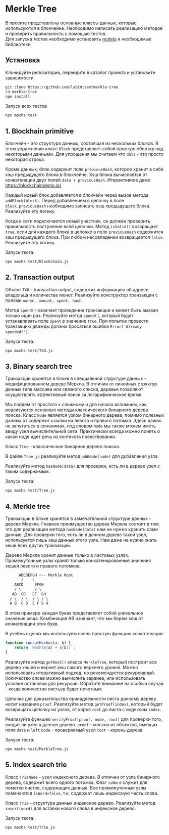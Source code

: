 # Merkle Tree

В проекте представлены основные классы данных, которые используются в блокчейне. 
Необходимо написать реализацию методов и проверить правильность с помощью тестов.  
Для запуска тестов необходимо установить [nodejs](https://nodejs.org/) и необходимые библиотеки.  

## Установка 

Клонируйте репозиторий, перейдите в каталог проекта и установите зависимости.  
```bash 
git clone https://github.com/labintsev/merkle-tree
cd merkle-tree
npm install
```

Запуск всех тестов 
```bash
npx mocha test
```

## 1. Blockhain primitive

Блокчейн - это структура данных, состоящая из нескольких блоков. 
В этом упражнении класс `Block` представляет собой простую обертку над некоторыми данными. 
Для упрощения мы считаем что `data` - это просто некоторая строка.  

Кроме данных, блок содержит поле `previousHash`, которое хранит в себе хэш предыдущего блока в блокчейне.
Хэш блока вычисляется от конкатенации двух полей `data + previousHash`. 
Итерактивное демо https://blockchaindemo.io/   

Каждый новый блок добавляется в блокчейн через вызов метода `addBlock(block)`. 
Перед добавлением в цепочку в поле `block.previousHash` необходимо записать хэш предыдущего блока. 
Реализуйте эту логику.  


Когда к сети подключается новый участник, он должен проверить правильность построения всей цепочки. 
Метод `isValid()` возвращает `true`, если для каждого блока в цепочке в поле `previousHash` содержится хэш предыдущего блока. 
При любом несовпадении возвращается `false`. 
Реализуйте эту логику.    

Запуск теста:  

```sh
npx mocha test/Blockchain.js
``` 

## 2. Transaction output

Объект `TXO` - transaction output, содержит информацию об адресе владельца и количестве монет. 
Реализуйте конструктор транзакции с полями `owner, amount, spent, hash`. 

Метод `spend()` означает проведение транзакции и может быть вызван только один раз. 
Реализуйте метод `spend()`, который будет устанавливать поле `spent` в значение `true`. 
При попытке провести транзакцию дважды должна бросаться ошибка `Error('Already spended!')`.  

Запуск теста:  

```sh
npx mocha test/TXO.js
``` 

## 3. Binary search tree 

Транзакции хранятся в блоке в специальной структуре данных - модифицированном дереве Меркла. 
В отличии от линейных структур данных типа массива или связного списка, деревья позволяют осуществлять эффективный поиск за логарифмическое время.  

Мы пойдем от простого к сложному и для начала вспомним, как реализуются основные методы классического бинарного дерева поиска. 
Класс `Node` является узлом бинарного дерева, помимо полезных данных от содержит ссылки на левого и правого потомка. 
Здесь важно не запутаться в синонимах, под словом `Node` мы также можем иметь ввиду узел вычислительной сети. 
Практически всегда можно понять о какой ноде идет речь из контекста повествования.  

Класс `Tree` - классическое бинарное дерево поиска.  

В файле `Tree.js` реализуйте метод `addNode(node)` для добавления узла. 

Реализуйте метод `hasNode(data)` для проверки, есть ли в дереве узел с таким содержимым.  

Запуск теста:  

```sh
npx mocha test/Tree.js
``` 


## 4. Merkle tree

Транзакции в блоке хранятся в замечательной структуре данных - дереве Меркла. 
Главное преимущество дерева Меркла состоит в том, что для реализации метода `hasNode(data)` нам не нужно хранить сами данные. 
Для проверки того, есть ли в данном дереве такой узел, используется лишь хеш данных этого узла. 
Нам даже не нужно знать хеши всех других транзакций. 

Дерево Меркла хранит данные только в листовых узлах. 
Промежуточные узлы хранят только конкатенированные значения хешей левого и правого потомков.  

```sh
      ABCDEFGH <-- Merkle Root  
       /    \  
    ABCD     EFGH  
    / \      / \  
   AB  CD   EF  GH  
  / \  / \  / \ / \  
  A B  C D  E F G H    
```
В этом примере каждая буква представляет собой уникальное значение хеша. 
Комбинация АВ означает, что мы берем хеш от конкатенации этих букв.  

В учебных целях мы используем очень простую функцию конкатенации: 

```js
function concatHashes(a, b) {
    return `Hash(${a} + ${b})`;
} 
``` 

Реализуйте метод `getRoot()` класса `MerkleTree`, который построит все дерево хешей и вернет хеш самого верхнего уровня. 
Можно использовать итеративный подход, но рекомендуется рекурсивный. 
Количество слоев можно вычислить заранее, или использовать условие остановки для рекурсии. 
Обратите внимание на особый случай - когда количество листьев будет нечетным.  

Цепочка для доказательства принадлежности листа данному дереву носит название `proof`. 
Реализуйте метод `getProof(index)`, который будет возвращать цепочку из узлов, от корня `root` до листа с индексом `index`.  


Реализуйте функцию `verifyProof(proof, node, root)` для проверки того, входит ли узел в данное дерево. 
`proof` - массив из объектов, имющих поля `data` и `left` 
`node` - проверяемый узел
`root` - корень дерева. 



Запуск теста:  

```sh
npx mocha test/MerkleTree.js
```  


## 5. Index search trie

Класс `TrieNode` - узел индексного дерева. 
В отличии от узла бинарного дерева, содержит всего одного потомка. 
Флаг `isWord` служит для пометки листов, содержащих данные. 
Все промежуточные узлы помечаются `isWord=false`, т.к. содержат лишь индексную часть слова.  

Класс `Trie` - структура данных индексное дерево. 
Реализуйте метод `insert(word)` для вставки нового слова в индексное дерево.  

Запуск теста:  

```sh
npx mocha test/Trie.js
```  

